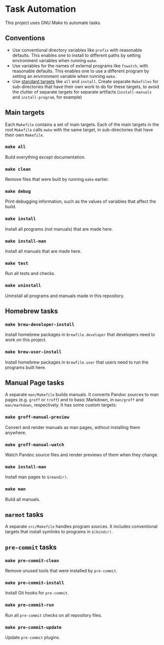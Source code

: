 # Task Automation

This project uses GNU Make to automate tasks.

## Conventions

- Use conventional directory variables like `prefix` with reasonable defaults.  This enables one to
  install to different paths by setting environment variables when running `make`.
- Use variables for the names of external programs like `fswatch`, with reasonable defaults.  This
  enables one to use a different program by setting an environment variable when running `make`.
- Use [standard
  targets](https://www.gnu.org/software/make/manual/html_node/Standard-Targets.html#Standard-Targets)
  like `all` and `install`.  Create separate `Makefiles` for sub-directories that have their own
  work to do for these targets, to avoid the clutter of separate targets for separate artifacts
  (`install-manuals` and `install-program`, for example)

## Main targets

Each `Makefile` contains a set of main targets.  Each of the main targets in the root `Makefile`
calls `make` with the same target, in sub-directories that have their own `Makefile`.

### `make all`

Build everything except documentation.

### `make clean`

Remove files that were built by running `make` earlier.

### `make debug`

Print debugging information, such as the values of variables that affect the build.

### `make install`

Install all programs (not manuals) that are made here.

### `make install-man`

Install all manuals that are made here.

### `make test`

Run all tests and checks.

### `make uninstall`

Uninstall all programs and manuals made in this repository.

## Homebrew tasks

### `make brew-developer-install`

Install homebrew packages in `Brewfile.developer` that developers need to work on this project.

### `make brew-user-install`

Install homebrew packages in `Brewfile.user` that users need to run the programs built here.

## Manual Page tasks

A separate `man/Makefile` builds manuals.  It converts Pandoc sources to man pages (e.g. `groff` or
`troff`) and to basic Markdown, in `man/groff` and `man/markdown`, respectively.  It has some custom
targets:

### `make groff-manual-preview`

Convert and render manuals as man pages, without installing them anywhere.

### `make groff-manual-watch`

Watch Pandoc source files and render previews of them when they change.

### `make install-man`

Install man pages to `$(mandir)`.

### `make man`

Build all manuals.

## `marmot` tasks

A separate `src/Makefile` handles program sources.  It includes conventional targets that install
symlinks to programs in `$(bindir)`.

## `pre-commit` tasks

### `make pre-commit-clean`

Remove unused tools that were installed by `pre-commit`.

### `make pre-commit-install`

Install Git hooks for `pre-commit`.

### `make pre-commit-run`

Run all `pre-commit` checks on all repository files.

### `make pre-commit-update`

Update `pre-commit` plugins.
